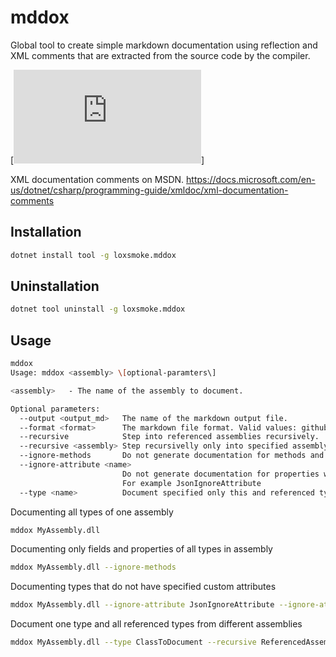 # mddox

Global tool to create simple markdown documentation using reflection and XML comments that are extracted from the source code by the compiler.

[![Sample documentation](https://github.com/loxsmoke/DocXml/blob/master/api-reference.md)]

XML documentation comments on MSDN. https://docs.microsoft.com/en-us/dotnet/csharp/programming-guide/xmldoc/xml-documentation-comments


## Installation

```bash
dotnet install tool -g loxsmoke.mddox
```

## Uninstallation

```bash
dotnet tool uninstall -g loxsmoke.mddox
```

## Usage

```bash
mddox
Usage: mddox <assembly> \[optional-paramters\]

<assembly>   - The name of the assembly to document.

Optional parameters:
  --output <output_md>   The name of the markdown output file.
  --format <format>      The markdown file format. Valid values: github, bitbucket
  --recursive            Step into referenced assemblies recursively.
  --recursive <assembly> Step recursivelly only into specified assembly or assemblies.
  --ignore-methods       Do not generate documentation for methods and constructors.
  --ignore-attribute <name>
                         Do not generate documentation for properties with specified custom attribute.
                         For example JsonIgnoreAttribute
  --type <name>          Document specified only this and referenced types.

```

Documenting all types of one assembly

```bash
mddox MyAssembly.dll
```

Documenting only fields and properties of all types in assembly

```bash
mddox MyAssembly.dll --ignore-methods
```

Documenting types that do not have specified custom attributes

```bash
mddox MyAssembly.dll --ignore-attribute JsonIgnoreAttribute --ignore-attribute XmlIgnore
```

Document one type and all referenced types from different assemblies 

```bash
mddox MyAssembly.dll --type ClassToDocument --recursive ReferencedAssembly1.dll --recursive ReferencedAssembly2.dll
```
